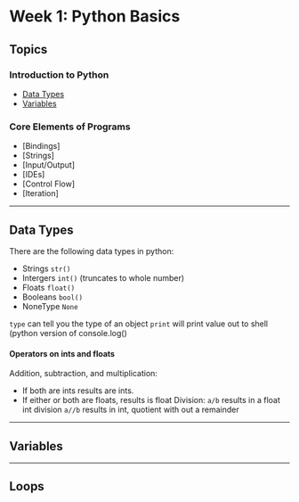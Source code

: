 # Week 1: Python Basics

## Topics

### Introduction to Python
* [Data Types](#data-types)
* [Variables](#variables)

### Core Elements of Programs
* [Bindings]
* [Strings]
* [Input/Output]
* [IDEs]
* [Control Flow]
* [Iteration]
---
## Data Types <a id="data-types"></a>

There are the following data types in python:
* Strings `str()`
* Intergers `int()` (truncates to whole number)
* Floats `float()`
* Booleans `bool()`
* NoneType `None`

`type` can tell you the type of an object
`print` will print value out to shell (python version of console.log()

#### Operators on ints and floats
Addition, subtraction, and multiplication: 
* If both are ints results are ints.
* If either or both are floats, results is float
Division:
`a/b` results in a float
int division `a//b` results in int,  quotient with out a remainder
---
## Variables <a id="variables"></a>

---
## Loops <a id="loops"></a>



